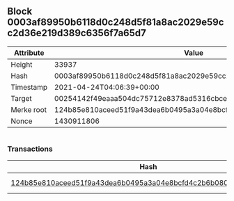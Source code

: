 ## Block 0003af89950b6118d0c248d5f81a8ac2029e59cc2d36e219d389c6356f7a65d7

Attribute | Value
--- | ---
Height | 33937
Hash | 0003af89950b6118d0c248d5f81a8ac2029e59cc2d36e219d389c6356f7a65d7
Timestamp | 2021-04-24T04:06:39+00:00
Target | 00254142f49eaaa504dc75712e8378ad5316cbcead634704b3734b6271167cc4
Merke root | 124b85e810aceed51f9a43dea6b0495a3a04e8bcfd4c2b6b0808968920c4570e
Nonce | 1430911806

```

```

### Transactions

Hash | Amount
--- | ---
[124b85e810aceed51f9a43dea6b0495a3a04e8bcfd4c2b6b0808968920c4570e](124b85e810aceed51f9a43dea6b0495a3a04e8bcfd4c2b6b0808968920c4570e.md) | 10.00000000 SKEPTI 
